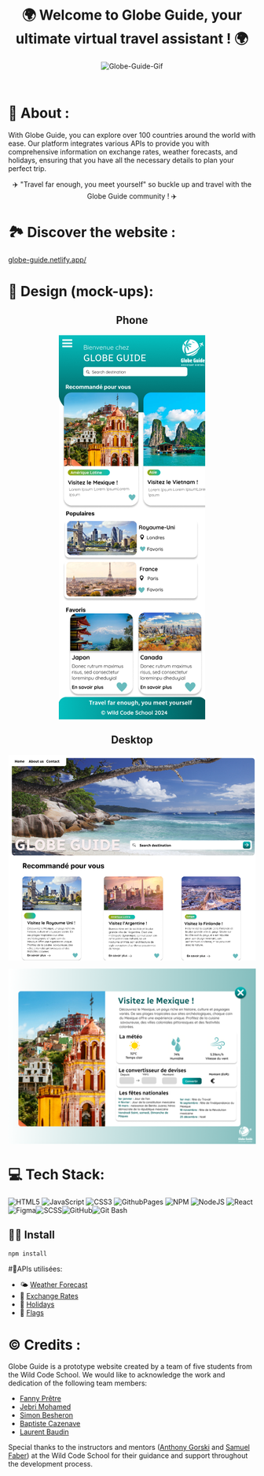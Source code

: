 <h1 align="center">🌍 Welcome to Globe Guide, your ultimate virtual travel assistant ! 🌍 </h1>
<p align="center">
<img  src="./client/src/assets/images/Gif.gif" alt="Globe-Guide-Gif" />
</p>
<br>

# 📄 About :

With Globe Guide, you can explore over 100 countries around the world with ease. Our platform integrates various APIs to provide you with comprehensive information on exchange rates, weather forecasts, and holidays, ensuring that you have all the necessary details to plan your perfect trip.
<br>

<p align="center"> ✈️ "Travel far enough, you meet yourself" so buckle up and travel with the Globe Guide community ! ✈️ </p>

# 🏞️ Discover the website :

[globe-guide.netlify.app/](https://globe-guide.netlify.app/)

# 🎨 Design (mock-ups):

<div align="center">
<h2> Phone </h2>
<img align="center" src="./client/src/assets/images/phone.png" alt="phone-mock-up" />
</div>

<div align="center">
<h2> Desktop </h2>
<img src="./client/src/assets/images/ordi1.png" alt="computer-mock-up-1" />
<p></p>
<img  src="./client/src/assets/images/ordi2.png" alt="computer-mock-up-2" />
</div>

# 💻 Tech Stack:

![HTML5](https://img.shields.io/badge/html5-%23E34F26.svg?style=plastic&logo=html5&logoColor=white) ![JavaScript](https://img.shields.io/badge/javascript-%23323330.svg?style=plastic&logo=javascript&logoColor=%23F7DF1E) ![CSS3](https://img.shields.io/badge/css3-%231572B6.svg?style=plastic&logo=css3&logoColor=white) ![GithubPages](https://img.shields.io/badge/github%20pages-121013?style=plastic&logo=github&logoColor=white) ![NPM](https://img.shields.io/badge/NPM-%23CB3837.svg?style=plastic&logo=npm&logoColor=white) ![NodeJS](https://img.shields.io/badge/node.js-6DA55F?style=plastic&logo=node.js&logoColor=white) ![React](https://img.shields.io/badge/react-%2320232a.svg?style=plastic&logo=react&logoColor=%2361DAFB) ![Figma](https://img.shields.io/badge/figma-%23F24E1E.svg?style=plastic&logo=figma&logoColor=white)![SCSS](https://img.shields.io/badge/SCSS-%23CC6699.svg?style=plastic&logo=sass&logoColor=white)![GitHub](https://img.shields.io/badge/GitHub-%23181717.svg?style=plastic&logo=github&logoColor=white)![Git Bash](https://img.shields.io/badge/Git_Bash-%23121013.svg?style=plastic&logo=git&logoColor=white)

## 👨‍🔧 Install

```sh
npm install
```

#🔌APIs utilisées:

- 🌤️ [Weather Forecast](https://openweathermap.org/)
- 💱 [Exchange Rates](https://www.exchangerate-api.com/)
- 🎅 [Holidays](https://date.nager.at/)
- 🎌 [Flags](https://flagcdn.com/)

# ©️ Credits :

Globe Guide is a prototype website created by a team of five students from the Wild Code School. We would like to acknowledge the work and dedication of the following team members:

- [Fanny Prêtre](https://www.linkedin.com/in/fanny-pr%C3%AAtre-723630114/)
- [Jebri Mohamed](https://www.linkedin.com/in/mohamed-jebri-3a11047b/)
- [Simon Besheron](https://www.linkedin.com/in/simon-bescheron/)
- [Baptiste Cazenave](https://www.linkedin.com/in/baptiste-cazenave-9384b3209/)
- [Laurent Baudin](https://www.linkedin.com/in/laurent-bauduin-868601250/)

Special thanks to the instructors and mentors ([Anthony Gorski](https://fr.linkedin.com/in/anthony-gorski) and [Samuel Faber](https://www.linkedin.com/in/samuelfaberdev/)) at the Wild Code School for their guidance and support throughout the development process.

<br>
<br>
<br>
<br>
